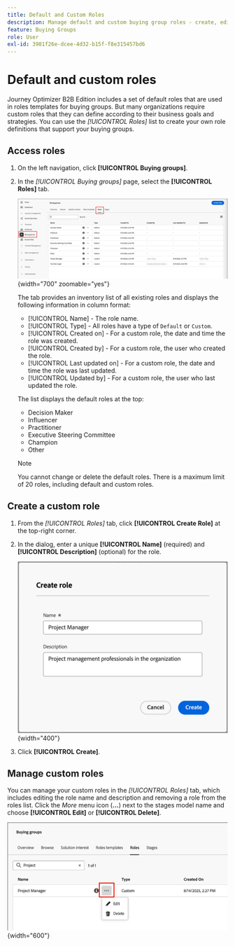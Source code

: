 ```yaml
---
title: Default and Custom Roles
description: Manage default and custom buying group roles - create, edit, and configure role definitions for your business needs in Journey Optimizer B2B Edition.
feature: Buying Groups
role: User
exl-id: 3981f26e-dcee-4d32-b15f-f8e315457bd6
---
```

# Default and custom roles

Journey Optimizer B2B Edition includes a set of default roles that are used in roles templates for buying groups. But many organizations require custom roles that they can define according to their business goals and strategies. You can use the _[!UICONTROL Roles]_ list to create your own role definitions that support your buying groups.

## Access roles

1. On the left navigation, click **[!UICONTROL Buying groups]**.

1. In the _[!UICONTROL Buying groups]_ page, select the **[!UICONTROL Roles]** tab.

   ![Roles tab](./assets/roles-tab.png){width="700" zoomable="yes"}

   The tab provides an inventory list of all existing roles and displays the following information in column format:

   * [!UICONTROL Name] - The role name.
   * [!UICONTROL Type] - All roles have a type of `Default` or `Custom`.
   * [!UICONTROL Created on] - For a custom role, the date and time the role was created.
   * [!UICONTROL Created by] - For a custom role, the user who created the role.
   * [!UICONTROL Last updated on] - For a custom role, the date and time the role was last updated.
   * [!UICONTROL Updated by] - For a custom role, the user who last updated the role.

   The list displays the default roles at the top:

   * Decision Maker
   * Influencer
   * Practitioner
   * Executive Steering Committee
   * Champion
   * Other

   >[!NOTE]
   >
   >You cannot change or delete the default roles. There is a maximum limit of 20 roles, including default and custom roles.

## Create a custom role

1. From the _[!UICONTROL Roles]_ tab, click **[!UICONTROL Create Role]** at the top-right corner.

1. In the dialog, enter a unique **[!UICONTROL Name]** (required) and **[!UICONTROL Description]** (optional) for the role.

   ![Create Role dialog](./assets/roles-create-dialog.png){width="400"}

1. Click **[!UICONTROL Create]**.

## Manage custom roles

You can manage your custom roles in the _[!UICONTROL Roles]_ tab, which includes editing the role name and description and removing a role from the roles list. Click the _More_ menu icon (**...**) next to the stages model name and choose **[!UICONTROL Edit]** or **[!UICONTROL Delete]**.

![Edit or delete a custom role](./assets/roles-more-menu.png){width="600"}
